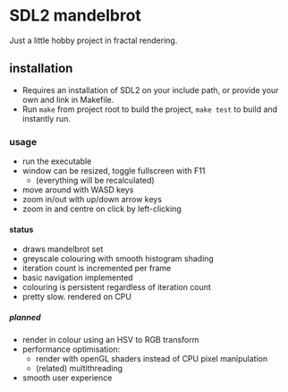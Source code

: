 # SDL2 mandelbrot
Just a little hobby project in fractal rendering.

## installation
- Requires an installation of SDL2 on your include path, or provide your own and link in Makefile.
- Run ```make``` from project root to build the project, ```make test``` to build and instantly run.

### usage
- run the executable
- window can be resized, toggle fullscreen with F11
    - (everything will be recalculated)
- move around with WASD keys
- zoom in/out with up/down arrow keys
- zoom in and centre on click by left-clicking

#### status
- draws mandelbrot set
- greyscale colouring with smooth histogram shading
- iteration count is incremented per frame
- basic navigation implemented
- colouring is persistent regardless of iteration count
- pretty slow. rendered on CPU

##### planned
- render in colour using an HSV to RGB transform
- performance optimisation:
    - render with openGL shaders instead of CPU pixel manipulation
    - (related) multithreading
- smooth user experience

